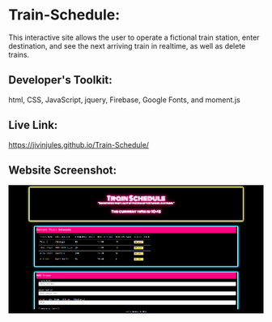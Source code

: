# Train-Schedule:
This interactive site allows the user to operate a fictional train station, enter destination, and see the next arriving train in realtime, as well as delete trains. 

## Developer's Toolkit:
html, CSS, JavaScript, jquery, Firebase, Google Fonts, and moment.js

## Live Link:
https://jivinjules.github.io/Train-Schedule/

## Website Screenshot:

![screenshot](assets/images/screenshot.png)

